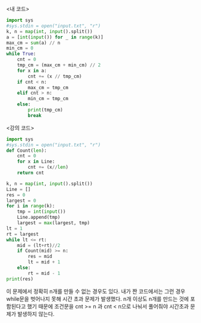 <내 코드>

```python
import sys
#sys.stdin = open("input.txt", "r")
k, n = map(int, input().split())
a = [int(input()) for _ in range(k)]
max_cm = sum(a) // n
min_cm = 0
while True:
    cnt = 0
    tmp_cm = (max_cm + min_cm) // 2
    for x in a:
        cnt += (x // tmp_cm)
    if cnt < n:
        max_cm = tmp_cm
    elif cnt > n:
        min_cm = tmp_cm
    else:
        print(tmp_cm)
        break
```

<강의 코드>

```python
import sys
#sys.stdin = open("input.txt", "r")
def Count(len):
    cnt = 0
    for x in Line:
        cnt += (x//len)
    return cnt

k, n = map(int, input().split())
Line = []
res = 0
largest = 0
for i in range(k):
    tmp = int(input())
    Line.append(tmp)
    largest = max(largest, tmp)
lt = 1
rt = largest
while lt <= rt:
    mid = (lt+rt)//2
    if Count(mid) >= n:
        res = mid
        lt = mid + 1
    else:
        rt = mid - 1
print(res)
```

이 문제에서 정확히 n개를 만들 수 없는 경우도 있다.
내가 짠 코드에서는 그런 경우 while문을 벗어나지 못해 시간 초과 문제가 발생했다.
n개 이상도 n개를 만드는 것에 포함된다고 했기 때문에 조건문을 cnt >= n 과 cnt < n으로 나눠서 풀어줘야 시간초과 문제가 발생하지 않는다.
